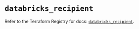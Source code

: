 # `databricks_recipient`

Refer to the Terraform Registry for docs: [`databricks_recipient`](https://registry.terraform.io/providers/databricks/databricks/1.80.0/docs/resources/recipient).
